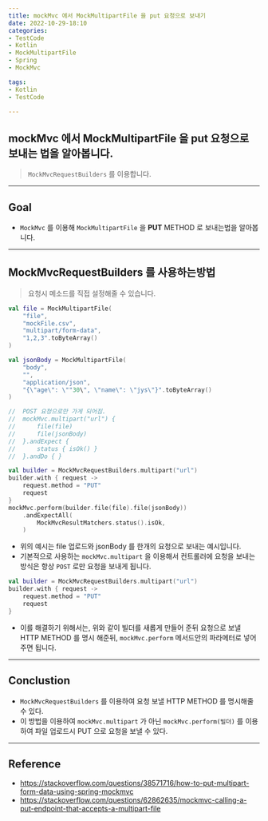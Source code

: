 ```yaml
---
title: mockMvc 에서 MockMultipartFile 을 put 요청으로 보내기
date: 2022-10-29-18:10
categories:
- TestCode
- Kotlin
- MockMultipartFile
- Spring
- MockMvc

tags:
- Kotlin
- TestCode

---
```


## mockMvc 에서 MockMultipartFile 을 put 요청으로 보내는 법을 알아봅니다.
> `MockMvcRequestBuilders` 를 이용합니다.

---

## Goal
- `MockMvc` 를 이용해 `MockMultipartFile` 을 **PUT** METHOD 로 보내는법을 알아봅니다.

---

## MockMvcRequestBuilders 를 사용하는방법
> 요청시 메소드를 직접 설정해줄 수 있습니다.

```kotlin
val file = MockMultipartFile(
    "file",
    "mockFile.csv",
    "multipart/form-data",
    "1,2,3".toByteArray()
)

val jsonBody = MockMultipartFile(
    "body",
    "",
    "application/json",
    "{\"age\": \""30\", \"name\": \"jys\"}".toByteArray()
)

//  POST 요청으로만 가게 되어짐.
//  mockMvc.multipart("url") {
//      file(file)
//      file(jsonBody)
//  }.andExpect {
//      status { isOk() }
//  }.andDo { }

val builder = MockMvcRequestBuilders.multipart("url")
builder.with { request ->
    request.method = "PUT"
    request
}
mockMvc.perform(builder.file(file).file(jsonBody))
    .andExpectAll(
        MockMvcResultMatchers.status().isOk,
    )
```

- 위의 예시는 file 업로드와 jsonBody 를 한개의 요청으로 보내는 예시입니다.
- 기본적으로 사용하는 `mockMvc.multipart` 을 이용해서 컨트롤러에 요청을 보내는 방식은 항상 `POST` 로만 요청을 보내게 됩니다.

```kotlin
val builder = MockMvcRequestBuilders.multipart("url")
builder.with { request ->
    request.method = "PUT"
    request
}
```

- 이를 해결하기 위해서는, 위와 같이 빌더를 새롭게 만들어 준뒤 요청으로 보낼 HTTP METHOD 를 명시 해준뒤, `mockMvc.perform` 메서드안의 파라메터로 넣어주면 됩니다.

---

## Conclustion
- `MockMvcRequestBuilders` 를 이용하여 요청 보낼 HTTP METHOD 를 명시해줄수 있다.
- 이 방법을 이용하여 `mockMvc.multipart` 가 아닌 `mockMvc.perform(빌더)` 를 이용하여 파일 업로드시 PUT 으로 요청을 보낼 수 있다.

---

## Reference
- https://stackoverflow.com/questions/38571716/how-to-put-multipart-form-data-using-spring-mockmvc
- https://stackoverflow.com/questions/62862635/mockmvc-calling-a-put-endpoint-that-accepts-a-multipart-file
